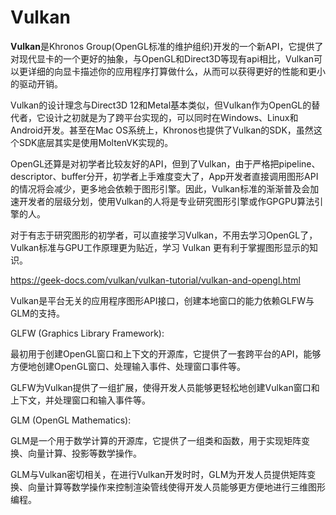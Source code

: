 # Vulkan

**Vulkan**是Khronos Group(OpenGL标准的维护组织)开发的一个新API，它提供了对现代显卡的一个更好的抽象，与OpenGL和Direct3D等现有api相比，Vulkan可以更详细的向显卡描述你的应用程序打算做什么，从而可以获得更好的性能和更小的驱动开销。

Vulkan的设计理念与Direct3D 12和Metal基本类似，但Vulkan作为OpenGL的替代者，它设计之初就是为了跨平台实现的，可以同时在Windows、Linux和Android开发。甚至在Mac OS系统上，Khronos也提供了Vulkan的SDK，虽然这个SDK底层其实是使用MoltenVK实现的。

OpenGL还算是对初学者比较友好的API，但到了Vulkan，由于严格把pipeline、descriptor、buffer分开，初学者上手难度变大了，App开发者直接调用图形API的情况将会减少，更多地会依赖于图形引擎。因此，Vulkan标准的渐渐普及会加速开发者的层级分划，使用Vulkan的人将是专业研究图形引擎或作GPGPU算法引擎的人。

对于有志于研究图形的初学者，可以直接学习Vulkan，不用去学习OpenGL了，Vulkan标准与GPU工作原理更为贴近，学习 Vulkan 更有利于掌握图形显示的知识。

https://geek-docs.com/vulkan/vulkan-tutorial/vulkan-and-opengl.html

Vulkan是平台无关的应用程序图形API接口，创建本地窗口的能力依赖GLFW与GLM的支持。

GLFW (Graphics Library Framework):

最初用于创建OpenGL窗口和上下文的开源库，它提供了一套跨平台的API，能够方便地创建OpenGL窗口、处理输入事件、处理窗口事件等。

GLFW为Vulkan提供了一组扩展，使得开发人员能够更轻松地创建Vulkan窗口和上下文，并处理窗口和输入事件等。

GLM (OpenGL Mathematics):

GLM是一个用于数学计算的开源库，它提供了一组类和函数，用于实现矩阵变换、向量计算、投影等数学操作。

GLM与Vulkan密切相关，在进行Vulkan开发时时，GLM为开发人员提供矩阵变换、向量计算等数学操作来控制渲染管线使得开发人员能够更方便地进行三维图形编程。